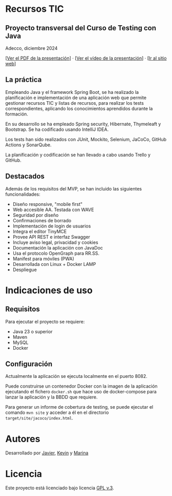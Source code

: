 # Recursos TIC

## Proyecto transversal del Curso de Testing con Java
Adecco, diciembre 2024

[[Ver el PDF de la presentación](src/main/resources/static/doc/presentacion-recursos_tic.pdf)] · [[Ver el vídeo de la presentación](https://youtu.be/d_SeaUuKrMg)] · [[Ir al sitio web](https://recursos-tic.up.railway.app/)]


## La práctica

Empleando Java y el framework Spring Boot, se ha realizado la planificación e implementación de una aplicación web que permite gestionar recursos TIC y listas de recursos, para realizar los tests correspondientes, aplicando los conocimientos aprendidos durante la formación.

En su desarrollo se ha empleado Spring security, Hibernate, Thymeleaft y Bootstrap. Se ha codificado usando IntelliJ IDEA.

Los tests han sido realizados con JUnit, Mockito, Selenium, JaCoCo, GitHub Actions y SonarQube.

La planificación y codificación se han llevado a cabo usando Trello y GitHub.

## Destacados

Además de los requisitos del MVP, se han incluido las siguientes funcionalidades:

- Diseño responsive, "mobile first"
- Web accesible AA. Testada con WAVE
- Seguridad por diseño
- Confirmaciones de borrado
- Implementación de login de usuarios
- Integra el editor TinyMCE
- Provee API REST e interfaz Swagger
- Incluye aviso legal, privacidad y cookies
- Documentación la aplicación con JavaDoc
- Usa el protocolo OpenGraph para RR.SS.
- Manifest para móviles (PWA)
- Desarrollada con Linux + Docker LAMP
- Despliegue

# Indicaciones de uso

## Requisitos

Para ejecutar el proyecto se requiere:

- Java 23 o superior
- Maven
- MySQL
- Docker

## Configuración

Actualmente la aplicación se ejecuta localmente en el puerto 8082.

Puede construirse un contenedor Docker con la imagen de la aplicación ejecutando el fichero `docker.sh` que hace uso de docker-compose para lanzar la aplicación y la BBDD que requiere.

Para generar un informe de cobertura de testing, se puede ejecutar el comando `mvn site` y acceder a él en el directorio `target/site/jacoco/index.html`.

# Autores

Desarrollado por [Javier](https://github.com/JavGuerra), [Kevin](https://github.com/kevinzamoraa) y [Marina](https://github.com/MarinaVallejo89)

# Licencia

Este proyecto está licenciado bajo licencia [GPL v.3](https://www.gnu.org/licenses/gpl-3.0.html).
